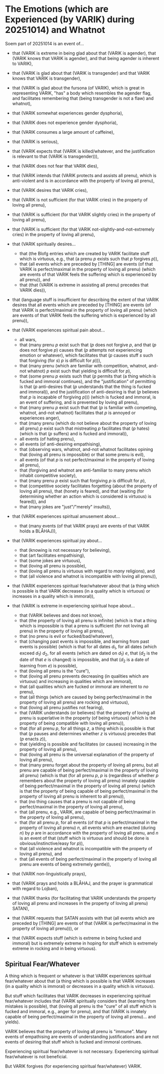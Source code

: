 The Emotions (which are Experienced (by VARIK) during 20251014) and Whatnot
===========================================================================

Soem part of 20251014 is an event of...

* that (VARIK is extreme in being glad about that (VARIK is agender), that (VARIK knows that VARIK is agender), and that being agender is inherent to VARIK),
* that (VARIK is glad about that (VARIK is transgender) and that VARIK knows that VARIK is transgender),
* that (VARIK is glad about the fursona (of VARIK), which is great in representing VARIK, "has" a body which resembles the agender flag, and facilitates remembering that (being transgender is not a flaw) and whatnot),
* that (VARIK somewhat experiences gender dysphoria),
* that (VARIK does not experience gender dysphoria),
* that (VARIK consumes a large amount of caffeine),
* that (VARIK is serious),
* that (VARIK expects that (VARIK is killed/whatever, and the justification is relevant to that (VARIK is transgender))),
* that (VARIK does not fear that VARIK dies),
* that (VARIK intends that (VARIK protects and assists all prenu), which is anti-violent and is in accordance with the property of loving all prenu),
* that (VARIK desires that VARIK cries),
* that (VARIK is not sufficient (for that VARIK cries) in the property of loving all prenu),
* that (VARIK is sufficient (for that VARIK slightly cries) in the property of loving all prenu),
* that (VARIK is sufficient (for that VARIK not-slightly-and-not-extremely cries) in the property of loving all prenu),
* that (VARIK spiritually desires...

  * that (the Blofg entries which are created by VARIK facilitate stuff which is virtuous, e.g., that (a prenu $p$ exists such that $p$ forgives $p$)),
  * that (all events which are preceded by [THING] are events (of that VARIK is perfect/maximal in the property of loving all prenu) (which are events of that VARIK feels the suffering which is experienced by all prenu)), and
  * that (that (VARIK is extreme in assisting all prenu) precedes that VARIK dies)),

* that (language stuff is insufficient for describing the extent of that VARIK desires that all events which are preceded by [THING] are events (of that VARIK is perfect/maximal in the property of loving all prenu) (which are events of that VARIK feels the suffering which is experienced by all prenu)),
* that (VARIK experiences spiritual pain about...

  * all wars,
  * that (many prenu $p$ exist such that ($p$ does not forgive $p$, and that ($p$ does not forgive $p$) causes that ($p$ attempts not experiencing emotion or whatever), which facilitates that ($p$ causes stuff $s$ such that forgiving (for $s$) $p$ is difficult for $p$))),
  * that (many prenu (which are familiar with competition, whatnot, and-not whatnot) $p$ exist such that yielding is difficult for $p$),
  * that (some prenu $p$ exists such that ($p$ permits that (a thing which is fucked and immoral continues), and the "justification" of permitting is that ($p$ anti-desires that ($p$ understands that the thing is fucked and immoral)), and the justification of anti-desiring is that ($p$ believes that $p$ is incapable of forgiving $p$))) (which is fucked and immoral, is an event of suffering, and is prevented by loving all prenu),
  * that (many prenu $p$ exist such that that ($p$ is familiar with competing, whatnot, and-not whatnot) facilitates that $p$ is annoyed or experiences anger),
  * that (many prenu (which do not believe about the property of loving all prenu) $p$ exist such that mistreating $p$ facilitates that ($p$ hates) (which is that ($p$ suffers) and is fucked and immoral)),
  * all events (of hating prenu),
  * all events (of anti-desiring empathising),
  * that (observing wars, whatnot, and-not whatnot facilitates opining that (loving all prenu is impossible) or that some prenu is evil),
  * all events (of that $p$ is not perfect/maximal in the property of loving all prenu),
  * that (forgiving and whatnot are anti-familiar to many prenu which inhabit competitive society),
  * that (many prenu $p$ exist such that forgiving $p$ is difficult for $p$),
  * that (competitive society facilitates forgetting (about the property of loving all prenu), that (honety is feared), and that (waiting (for determining whether an action which is considered is virtuous) is feared)), and
  * that (many jokes are "just"/"merely" insults)),

* that (VARIK experiences spiritual amusement about...

  * that (many events (of that VARIK prays) are events of that VARIK holds a BLÅHAJ)),

* that (VARIK experiences spiritual joy about...

  * that (knowing is not necessary for believing),
  * that (art facilitates empathising),
  * that (some jokes are virtuous),
  * that (loving all prenu is possible),
  * that (loving all prenu is virtuous with regard to _many_ religions), and
  * that (all violence and whatnot is incompatible with loving all prenu)),

* that (VARIK experiences spiritual fear/whatever about that (a thing which is possible is that VARIK decreases (in a quality which is virtuous) or increases in a quality which is immoral)),
* that (VARIK is extreme in experiencing spiritual hope about...

  * that (VARIK believes and does not know),
  * that (the property of loving all prenu is infinite) (which is that a thing which is impossible is that a prenu is sufficient (for not loving all prenu) in the property of loving all prenu),
  * that (no prenu is evil or fucked/bad/whatever),
  * that (changing past events is impossible, and learning from past events is possible) (which is that for all dates $d_1$, for all dates (which exceed $d_1$) $d_2$, for all events (which are dated on $d_1$) $e$, that ($d_2$ is the date of that $e$ is changed) is impossible, and that ($d_2$ is a date of learning from $e$) is possible),
  * that (loving all prenu is the "cure"),
  * that (loving all prenu prevents decreasing (in qualities which are virtuous) and increasing in qualities which are immoral),
  * that (all qualities which are fucked or immoral are inherent to _no_ prenu),
  * that (all things (which are caused by being perfect/maximal in the property of loving all prenu) are rocking and virtuous),
  * that (loving all prenu justifies not fearing),
  * that (VARIK understands (or believes) that the property of loving all prenu is superlative in the property (of being virtuous) (which is the property of being compatible with loving all prenu)),
  * that (for all prenu $p$, for all things $z$, a thing which is possible is that that ($p$ pauses and determines whether $z$ is virtuous) precedes that ($p$ enacts $z$)),
  * that (yielding is possible and facilitates (or causes) increasing in the property of loving all prenu),
  * that (loving all prenu is the universal explanation of the property of loving all prenu),
  * that (many prenu forget about the property of loving all prenu, but all prenu are capable of being perfect/maximal in the property of loving all prenu) (which is that (for all prenu $p$, $p$ is (regardless of whether $p$ remembers about the property of loving all prenu) innately capable of being perfect/maximal in the property of loving all prenu) (which is that the property of being capable of being perfect/maximal in the property of loving all prenu is inherent to all prenu)),
  * that (no thing causes that a prenu is not capable of being perfect/maximal in the property of loving all prenu),
  * that (all prenu, e.g., VARIK, are capable of being perfect/maximal in the property of loving all prenu),
  * that (for all prenu $p$, for all events (of that $p$ is perfect/maximal in the property of loving all prenu) $n$, all events which are enacted (during $n$) by $p$ are in accordance with the property of loving all prenu, and $n$ is an event of that (stuff which is virtuous and should be done is obvious/instinctive/easy for $p$)),
  * that (all violence and whatnot is incompatible with the property of loving all prenu), and
  * that (all events of being perfect/maximal in the property of loving all prenu are events of being extremely gentle)),

* that (VARIK non-linguistically prays),
* that (VARIK prays and holds a BLÅHAJ, and the prayer is grammatical with regard to Lojban),
* that (VARIK thanks (for facilitating that VARIK understands the property of loving all prenu and increases in the property of loving all prenu) SATAN),
* that (VARIK requests that SATAN assists with that (all events which are preceded by [THING] are events of that (VARIK is perfect/maximal in the property of loving all prenu))), or
* that (VARIK expects stuff (which is extreme in being fucked and immoral) but is extremely extreme in hoping for stuff which is extremely extreme in rocking and in being virtuous).

## Spiritual Fear/Whatever
A thing which is frequent or whatever is that VARIK experiences spiritual fear/whatever about that (a thing which is possible is that VARIK increases (in a quality which is immoral) or decreases in a quality which is virtuous).

But stuff which facilitates that VARIK decreases in experiencing spiritual fear/whatever includes that (VARIK spiritually considers that (learning from mistakes is possible), that (loving all prenu is the "cure" of all stuff which is fucked and immoral, e.g., anger for prenu), and that (VARIK is innately capable of being perfect/maximal in the property of loving all prenu)... and yields).

VARIK believes that the property of loving all prenu is "immune".  Many events of empathising are events of understanding justifications and are not events of desiring that stuff which is fucked and immoral continues.

Experiencing spiritual fear/whatever is not necessary.
Experiencing spiritual fear/whatever is not beneficial.

But VARIK forgives (for experiencing spiritual fear/whatever) VARIK.
